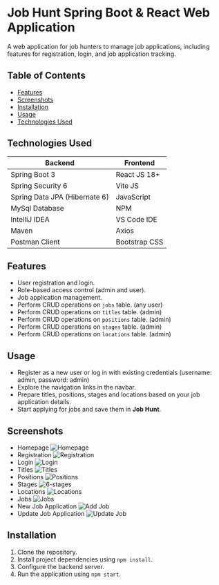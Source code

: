 # Job Hunt Spring Boot & React Web Application
A web application for job hunters to manage job applications, including features for registration, login, and job application tracking.

## Table of Contents
- [Features](#features)
- [Screenshots](#screenshots)
- [Installation](#installation)
- [Usage](#usage)
- [Technologies Used](#technologies-used)

## Technologies Used

|Backend | Frontend |
|--|--|
| Spring Boot 3 | React JS 18+ |
| Spring Security 6| Vite JS|
| Spring Data JPA (Hibernate 6)| JavaScript |
| MySql Database| NPM |
| IntelliJ IDEA| VS Code IDE|
| Maven| Axios |
| Postman Client| Bootstrap CSS |

## Features

- User registration and login.
- Role-based access control (admin and user).
- Job application management.
- Perform CRUD operations on `jobs` table. (any user)
- Perform CRUD operations on `titles` table. (admin)
- Perform CRUD operations on `positions` table. (admin)
- Perform CRUD operations on `stages` table. (admin)
- Perform CRUD operations on `locations` table. (admin)

## Usage
- Register as a new user or log in with existing credentials (username: admin, password: admin)
- Explore the navigation links in the navbar.
- Prepare titles, positions, stages and locations based on your job application details.
- Start applying for jobs and save them in **Job Hunt**.

## Screenshots

- Homepage
  ![Homepage](https://github.com/ykpsph/job-hunt/assets/52661595/76b1fff6-0fc3-4723-bf72-a21f754e58bb)
- Registration
  ![Registration](https://github.com/ykpsph/job-hunt/assets/52661595/4a748e03-cdca-4635-98a4-2f249ae6509a)
- Login
  ![Login](https://github.com/ykpsph/job-hunt/assets/52661595/6e6acbdc-3b87-4b63-920b-3c3d228c8106)
- Titles
  ![Titles](https://github.com/ykpsph/job-hunt/assets/52661595/f0297dea-431e-43c3-bd6e-9b924a21c274)
- Positions
  ![Positions](https://github.com/ykpsph/job-hunt/assets/52661595/55ecd153-870b-4d2f-8907-09fbdf468f90)
- Stages
  ![6-stages](https://github.com/ykpsph/job-hunt/assets/52661595/402817f7-9e98-4f8c-896d-898743337a99)
- Locations
  ![Locations](https://github.com/ykpsph/job-hunt/assets/52661595/a7ffa892-6136-4fdf-b472-7af9660386a8)
- Jobs
  ![Jobs](https://github.com/ykpsph/job-hunt/assets/52661595/5f674e2b-5c9a-4cd7-b425-ddb127974de4)
- New Job Application
  ![Add Job](https://github.com/ykpsph/job-hunt/assets/52661595/3ae15995-2819-4f6b-a394-679d8b1e7506)
- Update Job Application
  ![Update Job](https://github.com/ykpsph/job-hunt/assets/52661595/7baa1065-858d-4a6e-ac90-30a209340e1d)




## Installation

1. Clone the repository.
2. Install project dependencies using `npm install`.
3. Configure the backend server.
4. Run the application using `npm start`.

